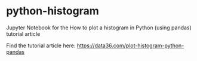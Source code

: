 # python-histogram
Jupyter Notebook for the How to plot a histogram in Python (using pandas) tutorial article

Find the tutorial article here: https://data36.com/plot-histogram-python-pandas
